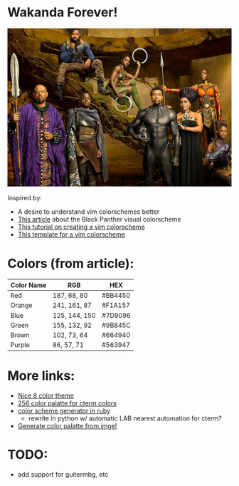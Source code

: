 # Wakanda Forever!

![Black Panther Characters](https://raw.githubusercontent.com/heavyimage/wakandaforever.vim/master/reference/reference1.jpg)

Inspired by:
* A desire to understand vim colorschemes better
* [This article](http://adeepoberoi.com/black-panther-color-grading-palette/) about the Black Panther visual colorscheme
* [This tutorial on creating a vim colorscheme](https://www.codementor.io/sandeepkumar4/vimleaning-how-to-create-vim-color-scheme-j7lmp1xkc)
* [This template for a vim colorscheme](https://github.com/ggalindezb/Vim-Colorscheme-Template)

# Colors (from article):
| Color Name | RGB | HEX |
| ---------- | --- | --- |
| Red        | 187, 68, 80   | #BB4450 |
| Orange     | 241, 161, 87  | #F1A157 |
| Blue       | 125, 144, 150 | #7D9096 |
| Green      | 155, 132, 92  | #9B845C |
| Brown      | 102, 73, 64   | #664940 |
| Purple     | 86, 57, 71    | #563947 |

# More links:
* [Nice 8 color theme](https://github.com/agude/vim-eldar)
* [256 color palatte for cterm colors](https://jonasjacek.github.io/colors/)
* [color scheme generator in ruby](https://gist.github.com/romainl/5cd2f4ec222805f49eca)
    * rewrite in python w/ automatic LAB nearest automation for cterm?
* [Generate color palatte from imge!](http://www.cssdrive.com/imagepalette/)

# TODO:
* add support for guitermbg, etc

